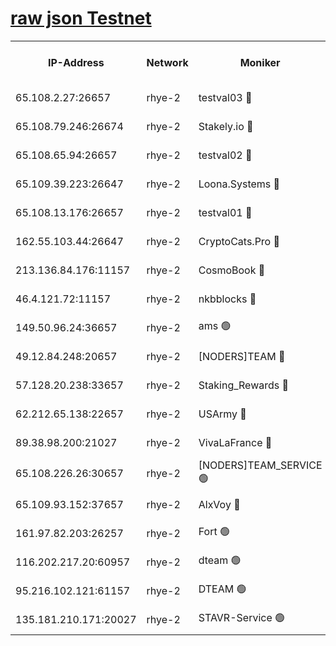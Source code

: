 
[raw json Testnet](https://rpc-check.quickt.stavr.tech/quickt/rpc-quickt-result.json)
=


<table><tr><th>IP-Address</th><th>Network</th><th>Moniker</th><th>Latest Block Height</th><th>Earliest Block Height</th><th>Catching Up</th><th>Tx Index</th><th>Voting Power</th><th>Scan Time</th></tr><tr><td>65.108.2.27:26657</td><td>rhye-2</td><td>testval03 🔴</td><td>672229</td><td>1</td><td>False</td><td>on</td><td>11002050</td><td>2024-02-05T19:25:36.749742791UTC</td></tr><tr><td>65.108.79.246:26674</td><td>rhye-2</td><td>Stakely.io 🔴</td><td>672230</td><td>1</td><td>False</td><td>on</td><td>10010</td><td>2024-02-05T19:25:41.312714835UTC</td></tr><tr><td>65.108.65.94:26657</td><td>rhye-2</td><td>testval02 🔴</td><td>672231</td><td>1</td><td>False</td><td>on</td><td>11002050</td><td>2024-02-05T19:25:44.161455586UTC</td></tr><tr><td>65.109.39.223:26647</td><td>rhye-2</td><td>Loona.Systems 🔴</td><td>672231</td><td>1</td><td>False</td><td>off</td><td>86949</td><td>2024-02-05T19:25:47.263635933UTC</td></tr><tr><td>65.108.13.176:26657</td><td>rhye-2</td><td>testval01 🔴</td><td>672231</td><td>1</td><td>False</td><td>on</td><td>13082010</td><td>2024-02-05T19:25:48.003765833UTC</td></tr><tr><td>162.55.103.44:26647</td><td>rhye-2</td><td>CryptoCats.Pro 🔴</td><td>672237</td><td>1</td><td>False</td><td>off</td><td>9999</td><td>2024-02-05T19:26:18.403438914UTC</td></tr><tr><td>213.136.84.176:11157</td><td>rhye-2</td><td>CosmoBook 🔴</td><td>672236</td><td>65301</td><td>False</td><td>off</td><td>1528057</td><td>2024-02-05T19:26:11.942370688UTC</td></tr><tr><td>46.4.121.72:11157</td><td>rhye-2</td><td>nkbblocks 🔴</td><td>672228</td><td>70101</td><td>False</td><td>off</td><td>81491</td><td>2024-02-05T19:25:28.649489855UTC</td></tr><tr><td>149.50.96.24:36657</td><td>rhye-2</td><td>ams 🟢</td><td>672234</td><td>133501</td><td>False</td><td>on</td><td>0</td><td>2024-02-05T19:26:01.341407615UTC</td></tr><tr><td>49.12.84.248:20657</td><td>rhye-2</td><td>[NODERS]TEAM 🔴</td><td>672233</td><td>146001</td><td>False</td><td>on</td><td>59690</td><td>2024-02-05T19:25:58.892392442UTC</td></tr><tr><td>57.128.20.238:33657</td><td>rhye-2</td><td>Staking_Rewards 🔴</td><td>672231</td><td>149101</td><td>False</td><td>on</td><td>9900</td><td>2024-02-05T19:25:46.886529819UTC</td></tr><tr><td>62.212.65.138:22657</td><td>rhye-2</td><td>USArmy 🔴</td><td>563100</td><td>198001</td><td>False</td><td>on</td><td>59069</td><td>2024-02-05T19:25:35.987791593UTC</td></tr><tr><td>89.38.98.200:21027</td><td>rhye-2</td><td>VivaLaFrance 🔴</td><td>672228</td><td>220501</td><td>False</td><td>off</td><td>10000</td><td>2024-02-05T19:25:31.150486987UTC</td></tr><tr><td>65.108.226.26:30657</td><td>rhye-2</td><td>[NODERS]TEAM_SERVICE 🟢</td><td>672231</td><td>241501</td><td>False</td><td>on</td><td>0</td><td>2024-02-05T19:25:47.628570179UTC</td></tr><tr><td>65.109.93.152:37657</td><td>rhye-2</td><td>AlxVoy 🔴</td><td>672229</td><td>315173</td><td>False</td><td>on</td><td>143351</td><td>2024-02-05T19:25:33.576874652UTC</td></tr><tr><td>161.97.82.203:26257</td><td>rhye-2</td><td>Fort 🟢</td><td>563100</td><td>330438</td><td>False</td><td>on</td><td>0</td><td>2024-02-05T19:25:28.338221764UTC</td></tr><tr><td>116.202.217.20:60957</td><td>rhye-2</td><td>dteam 🟢</td><td>672231</td><td>421794</td><td>False</td><td>on</td><td>0</td><td>2024-02-05T19:25:44.523072972UTC</td></tr><tr><td>95.216.102.121:61157</td><td>rhye-2</td><td>DTEAM 🟢</td><td>657915</td><td>656801</td><td>False</td><td>on</td><td>0</td><td>2024-02-05T19:25:41.713452844UTC</td></tr><tr><td>135.181.210.171:20027</td><td>rhye-2</td><td>STAVR-Service 🟢</td><td>672233</td><td>672001</td><td>False</td><td>on</td><td>0</td><td>2024-02-05T19:25:56.527752174UTC</td></tr></table>